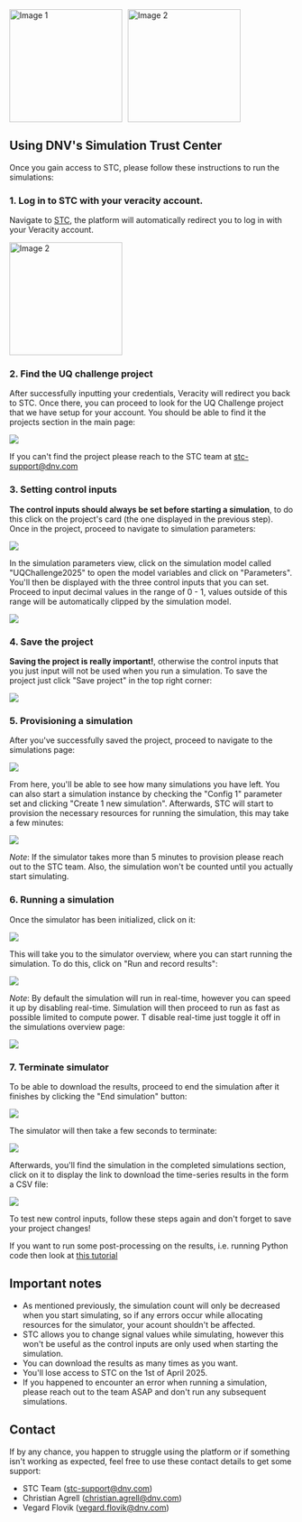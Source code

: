 <div style="display:flex; flex-direction:row; gap:10px;">
  <img src="assets/DNV_logo_RGB.jpg" alt="Image 1" width="200"/>
  <img src="assets/DefaultProject.png" alt="Image 2" width="200"/>
</div>

## Using DNV's Simulation Trust Center
Once you gain access to STC, please follow these instructions to run the simulations:

### 1. Log in to STC with your veracity account.

Navigate to [STC](https://stc.dnv.com/), the platform will automatically redirect you to log in with your Veracity account.

<img src="assets/Veracity.png" alt="Image 2" width="200"/>

### 2. Find the UQ challenge project

After successfully inputting your credentials, Veracity will redirect you back to STC. Once there, you can proceed to look for the UQ Challenge project that we have setup for your account. You should be able to find it the projects section in the main page:

![](assets/MainPage.png)

If you can't find the project please reach to the STC team at stc-support@dnv.com

### 3. Setting control inputs

**The control inputs should always be set before starting a simulation**, to do this click on the project's card (the one displayed in the previous step). Once in the project, proceed to navigate to simulation parameters:

![](assets/SimulationParameters.png)

In the simulation parameters view, click on the simulation model called "UQChallenge2025" to open the model variables and click on "Parameters". You'll then be displayed with the three control inputs that you can set. Proceed to input decimal values in the range of 0 - 1, values outside of this range will be automatically clipped by the simulation model.

![](assets/SettingParameters.png)

### 4. Save the project

**Saving the project is really important!**, otherwise the control inputs that you just input will not be used when you run a simulation. To save the project just click "Save project" in the top right corner:

![](assets/SaveProject.png)

### 5. Provisioning a simulation

After you've successfully saved the project, proceed to navigate to the simulations page:

![](assets/SimulationsPage.png)

From here, you'll be able to see how many simulations you have left. You can also start a simulation instance by checking the "Config 1" parameter set and clicking "Create 1 new simulation". Afterwards, STC will start to provision the necessary resources for running the simulation, this may take a few minutes:

![](assets/Provisioning.png)

*Note*: If the simulator takes more than 5 minutes to provision please reach out to the STC team. Also, the simulation won't be counted until you actually start simulating.

### 6. Running a simulation

Once the simulator has been initialized, click on it:

![](assets/SimulatorButton.png)

This will take you to the simulator overview, where you can start running the simulation. To do this, click on "Run and record results":

![](assets/RunAndRecord.png)

*Note*: By default the simulation will run in real-time, however you can speed it up by disabling real-time. Simulation will then proceed to run as fast as possible limited to compute power. T disable real-time just toggle it off in the simulations overview page:

![](assets/ToggleOffRealTime.png)

### 7. Terminate simulator

To be able to download the results, proceed to end the simulation after it finishes by clicking the "End simulation" button:

![](assets/EndSimulation.png)

The simulator will then take a few seconds to terminate:

![](assets/SimulatorTerminating.png)

Afterwards, you'll find the simulation in the completed simulations section, click on it to display the link to download the time-series results in the form a CSV file:

![](assets/DownloadResults.png)


To test new control inputs, follow these steps again and don't forget to save your project changes!

If you want to run some post-processing on the results, i.e. running Python code then look at [this tutorial](https://github.com/dnv-opensource/UQ-Challenge-2025/blob/main/POSTPROCESS_STC_RESULTS.md)

## Important notes

- As mentioned previously, the simulation count will only be decreased when you start simulating, so if any errors occur while allocating resources for the simulator, your acount shouldn't be affected.
- STC allows you to change signal values while simulating, however this won't be useful as the control inputs are only used when starting the simulation.
- You can download the results as many times as you want.
- You'll lose access to STC on the 1st of April 2025.
- If you happened to encounter an error when running a simulation, please reach out to the team ASAP and don't run any subsequent simulations.


## Contact

If by any chance, you happen to struggle using the platform or if something isn't working as expected, feel free to use these contact details to get some support:

- STC Team (stc-support@dnv.com)
- Christian Agrell (christian.agrell@dnv.com)
- Vegard Flovik (vegard.flovik@dnv.com)
